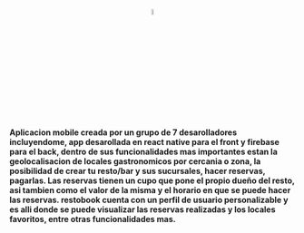 <p align='center'>
  <kbd>
  <img src='assets/splash.png' width = '05%' height = '05%'>                                                                                    
</kbd>
    </p>

**Aplicacion mobile creada por un grupo de 7 desarolladores incluyendome, app desarollada en react native para el front y firebase para el back, dentro de sus funcionalidades mas importantes estan la geolocalisacion de locales gastronomicos por cercania o zona, la posibilidad de crear tu resto/bar y sus sucursales, hacer reservas, pagarlas. Las reservas tienen un cupo que pone el propio dueño del resto, asi tambien como el valor de la misma y el horario en que se puede hacer las reservas.
restobook cuenta con un perfil de usuario personalizable y es alli donde se puede visualizar las reservas realizadas y los locales favoritos, entre otras funcionalidades mas.**
